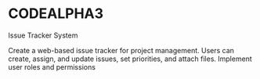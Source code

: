 # CODEALPHA3
Issue Tracker System

Create a web-based issue tracker for project management.
Users can create, assign, and update issues, set priorities,
and attach files. Implement user roles and permissions
